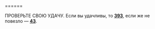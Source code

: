 ======

ПРОВЕРЬТЕ СВОЮ УДАЧУ. Если вы удачливы, то [**393**](#n_393), если же не повезло — [**43**](#n_43).

